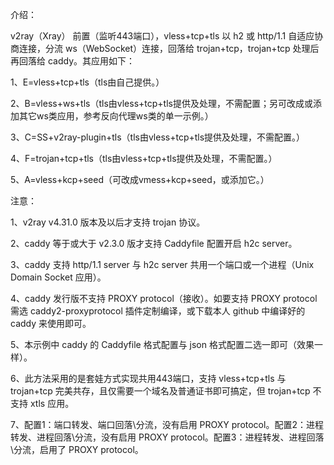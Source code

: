 介绍：

v2ray（Xray） 前置（监听443端口），vless+tcp+tls 以 h2 或 http/1.1 自适应协商连接，分流 ws（WebSocket）连接，回落给 trojan+tcp，trojan+tcp 处理后再回落给 caddy。其应用如下：

1、E=vless+tcp+tls（tls由自己提供。）

2、B=vless+ws+tls（tls由vless+tcp+tls提供及处理，不需配置；另可改成或添加其它ws类应用，参考反向代理ws类的单一示例。）

3、C=SS+v2ray-plugin+tls（tls由vless+tcp+tls提供及处理，不需配置。）

4、F=trojan+tcp+tls（tls由vless+tcp+tls提供及处理，不需配置。）

5、A=vless+kcp+seed（可改成vmess+kcp+seed，或添加它。）

注意：

1、v2ray v4.31.0 版本及以后才支持 trojan 协议。

2、caddy 等于或大于 v2.3.0 版才支持 Caddyfile 配置开启 h2c server。

3、caddy 支持 http/1.1 server 与 h2c server 共用一个端口或一个进程（Unix Domain Socket 应用）。

4、caddy 发行版不支持 PROXY protocol（接收）。如要支持 PROXY protocol 需选 caddy2-proxyprotocol 插件定制编译，或下载本人 github 中编译好的 caddy 来使用即可。

5、本示例中 caddy 的 Caddyfile 格式配置与 json 格式配置二选一即可（效果一样）。

6、此方法采用的是套娃方式实现共用443端口，支持 vless+tcp+tls 与 trojan+tcp 完美共存，且仅需要一个域名及普通证书即可搞定，但 trojan+tcp 不支持 xtls 应用。

7、配置1：端口转发、端口回落\分流，没有启用 PROXY protocol。配置2：进程转发、进程回落\分流，没有启用 PROXY protocol。配置3：进程转发、进程回落\分流，启用了 PROXY protocol。
